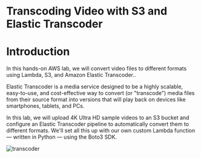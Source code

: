 # Transcoding Video with S3 and Elastic Transcoder

# Introduction

In this hands-on AWS lab, we will convert video files to different formats using Lambda, S3, and Amazon Elastic Transcoder..

Elastic Transcoder is a media service designed to be a highly scalable, easy-to-use, and cost-effective way to convert (or "transcode") media files from their source format into versions that will play back on devices like smartphones, tablets, and PCs.

In this lab, we will upload 4K Ultra HD sample videos to an S3 bucket and configure an Elastic Transcoder pipeline to automatically convert them to different formats. We'll set all this up with our own custom Lambda function — written in Python — using the Boto3 SDK.



![transcoder](https://user-images.githubusercontent.com/121056799/236739506-80a275ff-2e69-4392-a4e8-7547014a8ded.png)
